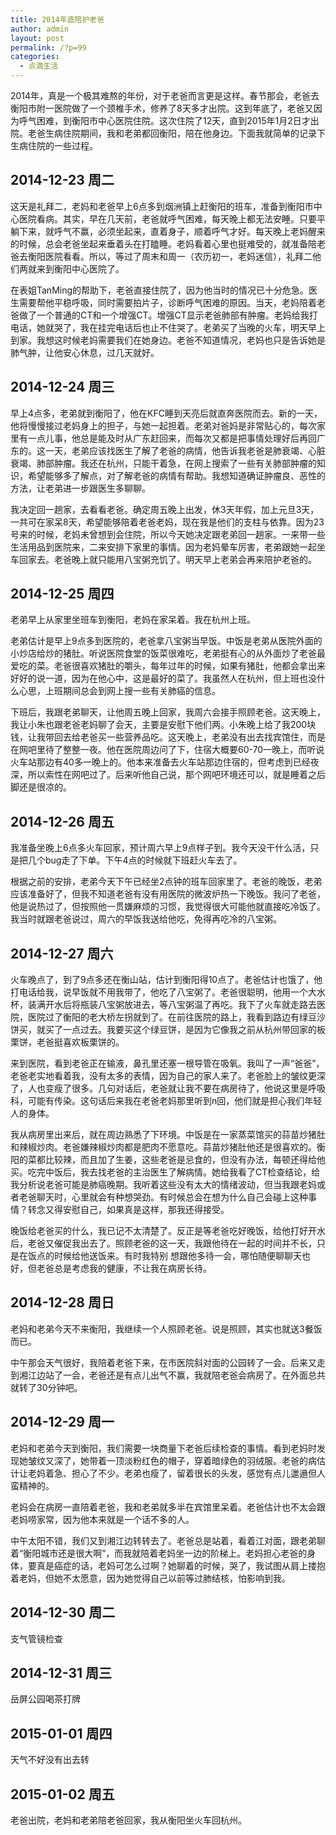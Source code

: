 ```yaml
---
title: 2014年底陪护老爸
author: admin
layout: post
permalink: /?p=99
categories:
  - 点滴生活
---
```

2014年，真是一个极其难熬的年份，对于老爸而言更是这样。春节那会，老爸去衡阳市附一医院做了一个颈椎手术，修养了8天多才出院。这到年底了，老爸又因为呼气困难，到衡阳市中心医院住院。这次住院了12天，直到2015年1月2日才出院。老爸生病住院期间，我和老弟都回衡阳，陪在他身边。下面我就简单的记录下生病住院的一些过程。

## 2014-12-23 周二

这天是礼拜二，老妈和老爸早上6点多到烟洲镇上赶衡阳的班车，准备到衡阳市中心医院看病。其实，早在几天前，老爸就呼气困难，每天晚上都无法安睡。只要平躺下来，就呼气不赢，必须坐起来，直着身子，顺着呼气才好。每天晚上老妈醒来的时候，总会老爸坐起来垂着头在打瞌睡。老妈看着心里也挺难受的，就准备陪老爸去衡阳医院看看。所以，等过了周末和周一（农历初一，老妈迷信），礼拜二他们两就来到衡阳中心医院了。

在表姐TanMing的帮助下，老爸直接住院了，因为他当时的情况已十分危急。医生需要帮他平稳呼吸，同时需要拍片子，诊断呼气困难的原因。当天，老妈陪着老爸做了一个普通的CT和一个增强CT。增强CT显示老爸肺部有肿瘤。老妈给我打电话，她就哭了，我在挂完电话后也止不住哭了。老弟买了当晚的火车，明天早上到家。我想这时候老妈需要我们在她身边。老爸不知道情况，老妈也只是告诉她是肺气肿，让他安心休息，过几天就好。

## 2014-12-24 周三

早上4点多，老弟就到衡阳了，他在KFC睡到天亮后就直奔医院而去。新的一天，他将慢慢接过老妈身上的担子，与她一起担着。老弟对爸妈是非常贴心的，每次家里有一点儿事，他总是能及时从广东赶回来，而每次又都是把事情处理好后再回广东的。这一天，老弟应该找医生了解了老爸的病情，他告诉我老爸是肺衰竭、心脏衰竭、肺部肿瘤。我还在杭州，只能干着急，在网上搜索了一些有关肺部肿瘤的知识，希望能够多了解点，对了解老爸的病情有帮助。我想知道确证肿瘤良、恶性的方法，让老弟进一步跟医生多聊聊。

我决定回一趟家，去看看老爸。确定周五晚上出发，休3天年假，加上元旦3天，一共可在家呆8天，希望能够陪着老爸老妈，现在我是他们的支柱与依靠。因为23号来的时候，老妈未曾想到会住院，所以今天她决定跟老弟回一趟家。一来带一些生活用品到医院来，二来安排下家里的事情。因为老妈晕车厉害，老弟跟她一起坐车回家去。老爸晚上就只能用八宝粥充饥了。明天早上老弟会再来陪护老爸的。

## 2014-12-25 周四

老弟早上从家里坐班车到衡阳，老妈在家呆着。我在杭州上班。

老弟估计是早上9点多到医院的，老爸拿八宝粥当早饭。中饭是老弟从医院外面的小炒店给炒的猪肚。听说医院食堂的饭菜很难吃，老弟挺有心的从外面炒了老爸最爱吃的菜。老爸很喜欢猪肚的嚼头，每年过年的时候，如果有猪肚，他都会拿出来好好的说一道，因为在他心中，这是最好的菜了。我虽然人在杭州，但上班也没什么心思，上班期间总会到网上搜一些有关肺癌的信息。

下班后，我跟老弟聊天，让他周五晚上回家，我周六会接手照顾老爸。这天晚上，我让小朱也跟老爸老妈聊了会天，主要是安慰下他们两。小朱晚上给了我200块钱，让我带回去给老爸买一些营养品吃。这天晚上，老弟没有出去找宾馆住，而是在网吧里待了整整一夜。他在医院周边问了下，住宿大概要60-70一晚上，而听说火车站那边有40多一晚上的。他本来准备去火车站那边住宿的，但考虑到已经夜深，所以索性在网吧过了。后来听他自己说，那个网吧环境还可以，就是睡着之后脚还是很凉的。

## 2014-12-26 周五

我准备坐晚上6点多火车回家，预计周六早上9点样子到。我今天没干什么活，只是把几个bug走了下单。下午4点的时候就下班赶火车去了。

根据之前的安排，老弟今天下午已经坐2点钟的班车回家里了。老爸的晚饭，老弟应该准备好了，但我不知道老爸有没有用医院的微波炉热一下晚饭。我问了老爸，他是说热过了，但按照他一贯嫌麻烦的习惯，我觉得很大可能他就直接吃冷饭了。我当时就跟老爸说过，周六的早饭我送给他吃，免得再吃冷的八宝粥。

## 2014-12-27 周六

火车晚点了，到了9点多还在衡山站，估计到衡阳得10点了。老爸估计也饿了，他打电话给我，说早饭就不用我带了，他吃了八宝粥了。老爸很聪明，他用一个大水杯，装满开水后将瓶装八宝粥放进去，等八宝粥温了再吃。我下了火车就走路去医院，医院过了衡阳的老大桥左拐就到了。在前往医院的路上，我看到路边有绿豆沙饼买，就买了一点过去。我要买这个绿豆饼，是因为它像我之前从杭州带回家的板栗饼，老爸挺喜欢板栗饼的。

来到医院，看到老爸正在输液，鼻孔里还塞一根导管在吸氧。我叫了一声“爸爸”，老爸老实地看着我，没有太多的表情，因为自己的家人来了。老爸脸上的皱纹更深了，人也变瘦了很多。几句对话后，老爸就让我不要在病房待了，他说这里是呼吸科，可能有传染。这句话后来我在老爸老妈那里听到n回，他们就是担心我们年轻人的身体。

我从病房里出来后，就在周边熟悉了下环境。中饭是在一家蒸菜馆买的蒜苗炒猪肚和辣椒炒肉。老爸嫌辣椒炒肉都是肥肉不愿意吃。蒜苗炒猪肚他还是很喜欢的。衡阳的菜都比较辣，而且加了生姜，这些老爸是忌食的，但没有办法，每顿还得给他买。吃完中饭后，我去找老爸的主治医生了解病情。她给我看了CT检查结论，给我分析说老爸可能是肺癌晚期。我听着这些没有太大的情绪波动，但当我跟老妈或者老爸聊天时，心里就会有种想哭劲。有时候总会在想为什么自己会碰上这种事情？转念又得安慰自己，如果真是这样，那我还得接受。

晚饭给老爸买的什么，我已记不太清楚了。反正是等老爸吃好晚饭，给他打好开水后，老爸又催促我出去了。照顾老爸的这一天，我跟他待在一起的时间并不长，只是在饭点的时候给他送饭来。有时我特别 想跟他多待一会，哪怕随便聊聊天也好，但老爸总是考虑我的健康，不让我在病房长待。

## 2014-12-28 周日

老妈和老弟今天不来衡阳，我继续一个人照顾老爸。说是照顾，其实也就送3餐饭而已。

中午那会天气很好，我陪着老爸下来，在市医院斜对面的公园转了一会。后来又走到湘江边站了一会，老爸还是有点儿出气不赢，我就陪老爸会病房了。在外面总共就转了30分钟吧。

## 2014-12-29 周一

老妈和老弟今天到衡阳，我们需要一块商量下老爸后续检查的事情。看到老妈时发现她皱纹又深了，她带着一顶淡粉红色的帽子，穿着暗绿色的羽绒服。老爸的病估计让老妈着急、担心了不少。老弟也瘦了，留着很长的头发，感觉有点儿邋遢但人蛮精神的。

老妈会在病房一直陪着老爸，我和老弟就多半在宾馆里呆着。老爸估计也不太会跟老妈唠家常，因为他本来就是一个话不多的人。

中午太阳不错，我们又到湘江边转转去了。老爸总是站着，看着江对面，跟老弟聊着“衡阳城市还是很大啊”，而我就陪着老妈坐一边的阶梯上。老妈担心老爸的身体，要真是癌症的话，老妈可怎么过啊？她聊着的时候，哭了，我试图从肩上搂抱着老妈，但她不太愿意，因为她觉得自己以前等过肺结核，怕影响到我。

## 2014-12-30 周二

支气管镜检查

## 2014-12-31 周三

岳屏公园喝茶打牌

## 2015-01-01 周四

天气不好没有出去转

## 2015-01-02 周五

老爸出院，老妈和老弟陪老爸回家，我从衡阳坐火车回杭州。